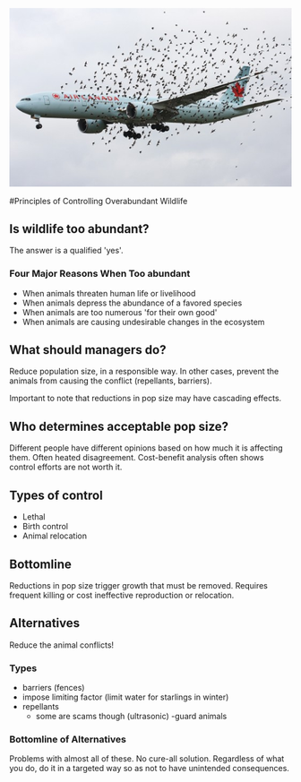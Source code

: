 ![Birds On a Plane](images/ohDang.jpg)

#Principles of Controlling Overabundant Wildlife


## Is wildlife too abundant?
The answer is a qualified 'yes'.

### Four Major Reasons When Too abundant

- When animals threaten human life or livelihood
- When animals depress the abundance of a favored species
- When animals are too numerous 'for their own good'
- When animals are causing undesirable changes in the ecosystem

## What should managers do?

Reduce population size, in a responsible way. In other cases, prevent the animals from causing the conflict (repellants, barriers).

Important to note that reductions in pop size may have cascading effects.

## Who determines acceptable pop size?

Different people have different opinions based on how much it is affecting them. Often heated disagreement. Cost-benefit analysis often shows control efforts are not worth it.

## Types of control

- Lethal
- Birth control
- Animal relocation

## Bottomline

Reductions in pop size trigger growth that must be removed. Requires frequent killing or cost ineffective reproduction or relocation.

## Alternatives

Reduce the animal conflicts!

### Types

- barriers (fences)
- impose limiting factor (limit water for starlings in winter)
- repellants
  - some are scams though (ultrasonic)
-guard animals

### Bottomline of Alternatives

Problems with almost all of these. No cure-all solution. Regardless of what you do, do it in a targeted way so as not to have unintended consequences. 
